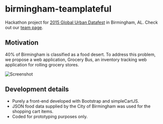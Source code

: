 # birmingham-teamplateful
Hackathon project for <a href="https://sites.google.com/a/datafest.net/globalurbandatafest/">2015 Global Urban Datafest</a> in Birmingham, AL. Check out our <a href="https://sites.google.com/a/datafest.net/globalurbandatafest/projects/grocery-bus">team page</a>. 

## Motivation
40% of Birmingham is classified as a food desert. To address this problem, we propose a web application, Grocery Bus, an inventory tracking web application for rolling grocery stores.

![Screenshot](https://github.com/tarifhaque/birmingham-teamplateful/blob/master/grocery-bus.png)

## Development details
* Purely a front-end developed with Bootstrap and simpleCartJS.
* JSON food data supplied by the City of Birmingham was used for the shopping cart items. 
* Coded for prototyping purposes only.


